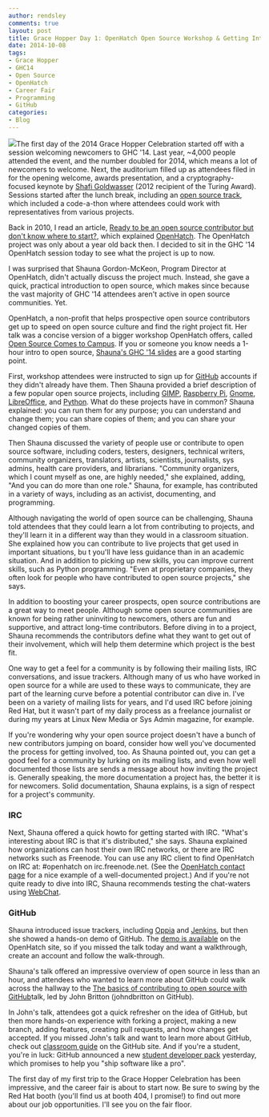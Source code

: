 ```yaml
---
author: rendsley
comments: true
layout: post
title: Grace Hopper Day 1: OpenHatch Open Source Workshop & Getting Into GitHub
date: 2014-10-08 
tags:
- Grace Hopper
- GHC14
- Open Source
- OpenHatch
- Career Fair
- Programming
- GitHub
categories:
- Blog
---
```

<img src="http://community.redhat.com/images/blog/ghc14.png">The first day of the 2014 Grace Hopper Celebration started off with a session welcoming newcomers to GHC '14. Last year, ~4,000 people attended the event, and the number doubled for 2014, which means a lot of newcomers to welcome. Next, the auditorium filled up as attendees filed in for the opening welcome, awards presentation, and a cryptography-focused keynote by [Shafi Goldwasser](http://amturing.acm.org/award_winners/goldwasser_8627889.cfm) (2012 recipient of the Turing Award). Sessions started after the lunch break, including an [open source track](http://gracehopper.org/open-source-day/), which included a code-a-thon where attendees could work with representatives from various projects. 

Back in 2010, I read an article, [Ready to be an open source contributor but don't know where to start?](http://opensource.com/life/10/8/ready-be-open-source-contributor-dont-know-where-start), which explained [OpenHatch](https://openhatch.org/). The OpenHatch project was only about a year old back then. I decided to sit in the GHC '14 OpenHatch session today to see what the project is up to now. 

I was surprised that Shauna Gordon-McKeon, Program Director at OpenHatch, didn't actually discuss the project much. Instead, she gave a quick, practical introduction to open source, which makes since because the vast majority of GHC '14 attendees aren't active in open source communities. Yet. 

OpenHatch, a non-profit that helps prospective open source contributors get up to speed on open source culture and find the right project fit. Her talk was a concise version of a bigger workshop OpenHatch offers, called [Open Source Comes to Campus](http://campus.openhatch.org/). If you or someone you know needs a 1-hour intro to open source, [Shauna's GHC '14 slides](http://shaunagm.github.io/personal/ghc2014.html) are a good starting point.

First, workshop attendees were instructed to sign up for [GitHub](https://github.com/) accounts if they didn't already have them. Then Shauna provided a brief description of a few popular open source projects, including [GIMP](http://www.gimp.org/), [Raspberry Pi](http://www.raspberrypi.org/), [Gnome](http://www.gnome.org/), [LibreOffice](http://www.libreoffice.org/), and [Python](https://www.python.org/). What do these projects have in common? Shauna explained: you can run them for any purpose; you can understand and change them; you can share copies of them; and you can share your changed copies of them.
 
Then Shauna discussed the variety of people use or contribute to open source software, including coders, testers, designers, technical writers, community organizers, translators, artists, scientists, journalists, sys admins, health care providers, and librarians. "Community organizers, which I count myself as one, are highly needed," she explained, adding, "And you can do  more than one role." Shauna, for example, has contributed in a variety of ways, including as an activist, documenting, and programming.

Although navigating the world of open source can be challenging, Shauna told attendees that they could learn a lot from contributing to projects, and they'll learn it in a different way than they would in a classroom situation. She explained how you can contribute to live projects that get used in important situations, bu t you'll have less guidance than in an academic situation. And in addition to picking up new skills, you can improve current skills, such as Python programming. "Even at proprietary companies, they often look for people who have contributed to open source projects," she says. 

In addition to boosting your career prospects, open source contributions are a great way to meet people. Although some open source communities are known for being rather uninviting to newcomers, others are fun and supportive, and attract long-time contributors. Before diving in to a project, Shauna recommends the contributors define what they want to get out of their involvement, which will help them determine which project is the best fit. 

One way to get a feel for a community is by following their mailing lists, IRC conversations, and issue trackers. Although many of us who have worked in open source for a while are used to these ways to communicate, they are part of the learning curve before a potential contributor can dive in. I've been on a variety of mailing lists for years, and I'd used IRC before joining Red Hat, but it wasn't part of my daily process as a freelance journalist or during my years at Linux New Media or Sys Admin magazine, for example. 

If you're wondering why your open source project doesn't have a bunch of new contributors jumping on board, consider how well you've documented the process for getting involved, too. As Shauna pointed out, you can get a good feel for a community by lurking on its mailing lists, and even how well documented those lists are sends a message about how inviting the project is. Generally speaking, the more documentation a project has, the better it is for newcomers. Solid documentation, Shauna explains, is a sign of respect for a project's community.

### IRC

Next, Shauna offered a quick howto for getting started with IRC. "What's interesting about IRC is that it's distributed," she says. Shauna explained how organizations can host their own IRC networks, or there are IRC networks such as Freenode. You can use any IRC client to find OpenHatch on IRC at: #openhatch on irc.freenode.net. (See the [OpenHatch contact page](https://openhatch.org/wiki/Contact) for a nice example of a well-documented project.) And if you're not quite ready to dive into IRC, Shauna recommends testing the chat-waters using [WebChat](http://webchat.freenode.net/).

### GitHub

Shauna introduced issue trackers, including [Oppia](https://www.oppia.org/) and [Jenkins](http://jenkins-ci.org/), but then she showed a hands-on demo of GitHub. The [demo is available](https://openhatch.org/wiki/Open_Source_Comes_to_Campus/Curriculum/Directory) on the OpenHatch site, so if you missed the talk today and want a walkthrough, create an account and follow the walk-through. 

Shauna's talk offered an impressive overview of open source in less than an hour, and attendees who wanted to learn more about GitHub could walk across the hallway to the [The basics of contributing to open source with GitHub](http://gracehopper.org/2014-schedule/?subject=show_details&_year=2014&sid=2106#2106)talk, led by John Britton (johndbritton on GitHub). 

In John's talk, attendees got a quick refresher on the idea of GitHub, but then more hands-on experience with forking a project, making a new branch, adding features, creating pull requests, and how changes get accepted. If you missed John's talk and want to learn more about GitHub, check out [classroom guide](https://education.github.com/guide) on the GitHub site. And if you're a student, you're in luck: GitHub announced a new [student developer pack](https://education.github.com/pack) yesterday, which promises to help you "ship software like a pro". 

The first day of my first trip to the Grace Hopper Celebration has been impressive, and the career fair is about to start now. Be sure to swing by the Red Hat booth (you'll find us at booth 404, I promise!) to find out more about our job opportunities. I'll see you on the fair floor.























